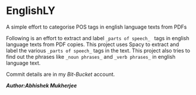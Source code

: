 # EnglishLY
A simple effort to categorise POS tags in english language texts from PDFs

Following is an effort to extract and label `_parts of speech_ ` tags in english language texts from PDF copies. This project uses 
Spacy to extract and label the various `_parts of speech_` tags in the text. This project also tries to find out the phrases like 
`_noun phrases_` and `_verb phrases_` in english language text. 

Commit details are in my _Bit-Bucket_ account.

***Author:Abhishek Mukherjee***

